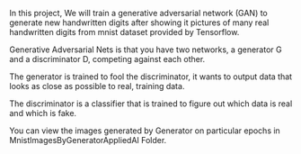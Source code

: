 In this project, We will train a generative adversarial network (GAN) to generate new handwritten digits after showing it pictures of many real handwritten digits from mnist dataset provided by Tensorflow.

Generative Adversarial Nets is that you have two networks, a generator G and a discriminator D, competing against each other.

The generator is trained to fool the discriminator, it wants to output data that looks as close as possible to real, training data.

The discriminator is a classifier that is trained to figure out which data is real and which is fake.

You can view the images generated by Generator on particular epochs in MnistImagesByGeneratorAppliedAI Folder.

